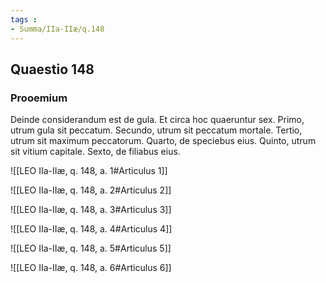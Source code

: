 ```yaml
---
tags : 
- Summa/IIa-IIæ/q.148
---
```


## Quaestio 148

### Prooemium

Deinde considerandum est de gula. Et circa hoc quaeruntur sex. Primo, utrum gula sit peccatum. Secundo, utrum sit peccatum mortale. Tertio, utrum sit maximum peccatorum. Quarto, de speciebus eius. Quinto, utrum sit vitium capitale. Sexto, de filiabus eius.

![[LEO IIa-IIæ, q. 148, a. 1#Articulus 1]]

![[LEO IIa-IIæ, q. 148, a. 2#Articulus 2]]

![[LEO IIa-IIæ, q. 148, a. 3#Articulus 3]]

![[LEO IIa-IIæ, q. 148, a. 4#Articulus 4]]

![[LEO IIa-IIæ, q. 148, a. 5#Articulus 5]]

![[LEO IIa-IIæ, q. 148, a. 6#Articulus 6]]

